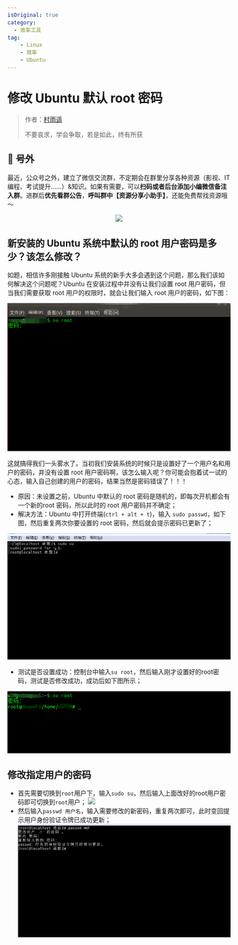 ```yaml
---
isOriginal: true
category:
  - 效率工具
tag: 
    - Linux
    - 效率
    - Ubuntu
---
```




# 修改 Ubuntu 默认 root 密码

> 作者：[村雨遥](https://github.com/cunyu1943)
> 
> 不要哀求，学会争取，若是如此，终有所获
> 
>

## 🎈 号外

最近，公众号之外，建立了微信交流群，不定期会在群里分享各种资源（影视、IT 编程、考试提升……）&知识。如果有需要，可以**扫码或者后台添加小编微信备注入群**。进群后**优先看群公告**，**呼叫群中【资源分享小助手】**，还能免费帮找资源哦～

<center>
<img src="/contact/wxgroup.jpg" width="150"> 
</center>

##  新安装的 Ubuntu 系统中默认的 root 用户密码是多少？该怎么修改？

如题，相信许多刚接触 Ubuntu 系统的新手大多会遇到这个问题，那么我们该如何解决这个问题呢？Ubuntu 在安装过程中并没有让我们设置 root 用户密码，但当我们需要获取 root 用户的权限时，就会让我们输入 root 用户的密码，如下图：

![](assets/20200517-ubuntu-root-pwd/70-20240216202026430.png)

这就搞得我们一头雾水了。当初我们安装系统的时候只是设置好了一个用户名和用户的密码，并没有设置 root 用户密码啊，该怎么输入呢？你可能会抱着试一试的心态，输入自己创建的用户的密码，结果当然是密码错误了！！！

 - 原因：未设置之前，Ubuntu 中默认的 root 密码是随机的，即每次开机都会有一个新的root 密码，所以此时的 root 用户密码并不确定；
 - 解决方法：Ubuntu 中打开终端(`ctrl + alt + t`)，输入 `sudo passwd`，如下图，然后重复两次你要设置的 root 密码，然后就会提示密码已更新了；



![](assets/20200517-ubuntu-root-pwd/70-20240216202026491.png)


 - 测试是否设置成功：控制台中输入`su root`，然后输入刚才设置好的root密码，测试是否修改成功，成功后如下图所示；


 ![](assets/20200517-ubuntu-root-pwd/70-20240216202026482.png)

## 修改指定用户的密码

- 首先需要切换到```root```用户下，输入```sudo su```，然后输入上面改好的root用户密码即可切换到```root```用户；
![](https://img-blog.csdn.net/20180725205000136?/font/5a6L5L2T/fontsize/400/fill/I0JBQkFCMA==/dissolve/70)
- 然后输入```passwd 用户名```，输入需要修改的新密码，重复两次即可，此时变回提示用户身份验证令牌已成功更新；
![](assets/20200517-ubuntu-root-pwd/70-20240216202026489.png)